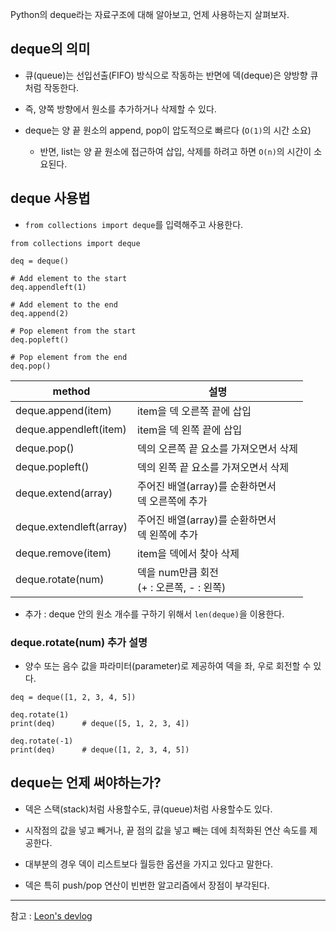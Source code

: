 Python의 deque라는 자료구조에 대해 알아보고, 언제 사용하는지 살펴보자.

## deque의 의미

- 큐(queue)는 선입선출(FIFO) 방식으로 작동하는 반면에 덱(deque)은 양방향 큐처럼 작동한다.

- 즉, 양쪽 방향에서 원소를 추가하거나 삭제할 수 있다.

- deque는 양 끝 원소의 append, pop이 압도적으로 빠르다 (`O(1)`의 시간 소요)
  - 반면, list는 양 끝 원소에 접근하여 삽입, 삭제를 하려고 하면 `O(n)`의 시간이 소요된다.

## deque 사용법

- `from collections import deque`를 입력해주고 사용한다.

```
from collections import deque

deq = deque()

# Add element to the start
deq.appendleft(1)

# Add element to the end
deq.append(2)

# Pop element from the start
deq.popleft()

# Pop element from the end
deq.pop()
```

| method                  | 설명                                                  |
| ----------------------- | ----------------------------------------------------- |
| deque.append(item)      | item을 덱 오른쪽 끝에 삽입                            |
| deque.appendleft(item)  | item을 덱 왼쪽 끝에 삽입                              |
| deque.pop()             | 덱의 오른쪽 끝 요소를 가져오면서 삭제                 |
| deque.popleft()         | 덱의 왼쪽 끝 요소를 가져오면서 삭제                   |
| deque.extend(array)     | 주어진 배열(array)를 순환하면서 <br> 덱 오른쪽에 추가 |
| deque.extendleft(array) | 주어진 배열(array)를 순환하면서 <br> 덱 왼쪽에 추가   |
| deque.remove(item)      | item을 덱에서 찾아 삭제                               |
| deque.rotate(num)       | 덱을 num만큼 회전 <br> (+ : 오른쪽, - : 왼쪽)         |

- 추가 : deque 안의 원소 개수를 구하기 위해서 `len(deque)`을 이용한다.

### deque.rotate(num) 추가 설명

- 양수 또는 음수 값을 파라미터(parameter)로 제공하여 덱을 좌, 우로 회전할 수 있다.

```
deq = deque([1, 2, 3, 4, 5])

deq.rotate(1)
print(deq)		# deque([5, 1, 2, 3, 4])

deq.rotate(-1)
print(deq)		# deque([1, 2, 3, 4, 5])
```

## deque는 언제 써야하는가?

- 덱은 스택(stack)처럼 사용할수도, 큐(queue)처럼 사용할수도 있다.

- 시작점의 값을 넣고 빼거나, 끝 점의 값을 넣고 빼는 데에 최적화된 연산 속도를 제공한다.

- 대부분의 경우 덱이 리스트보다 월등한 옵션을 가지고 있다고 말한다.

- 덱은 특히 push/pop 연산이 빈번한 알고리즘에서 장점이 부각된다.

---

참고 : [Leon's devlog](https://chaewonkong.github.io/posts/python-deque.html)
